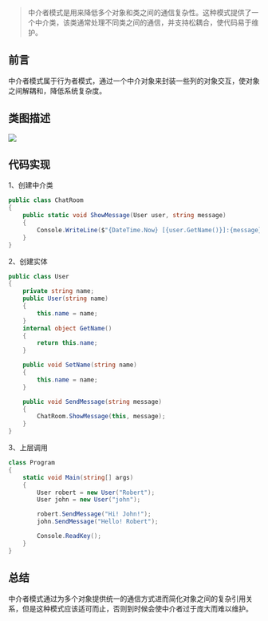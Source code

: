 ﻿> 中介者模式是用来降低多个对象和类之间的通信复杂性。这种模式提供了一个中介类，该类通常处理不同类之间的通信，并支持松耦合，使代码易于维护。

## 前言

中介者模式属于行为者模式，通过一个中介对象来封装一些列的对象交互，使对象之间解耦和，降低系统复杂度。

## 类图描述

![](https://img2018.cnblogs.com/blog/749711/201812/749711-20181208150634991-2038821760.png)

## 代码实现

1、创建中介类

```C#
public class ChatRoom
{
    public static void ShowMessage(User user, string message)
    {
        Console.WriteLine($"{DateTime.Now} [{user.GetName()}]:{message}");
    }
}
```

2、创建实体

```C#
public class User
{
    private string name;
    public User(string name)
    {
        this.name = name;
    }
    internal object GetName()
    {
        return this.name;
    }

    public void SetName(string name)
    {
        this.name = name;
    }

    public void SendMessage(string message)
    {
        ChatRoom.ShowMessage(this, message);
    }
}
```

3、上层调用

```C#
class Program
{
    static void Main(string[] args)
    {
        User robert = new User("Robert");
        User john = new User("john");

        robert.SendMessage("Hi! John!");
        john.SendMessage("Hello! Robert");

        Console.ReadKey();
    }
}
```

## 总结

中介者模式通过为多个对象提供统一的通信方式进而简化对象之间的复杂引用关系，但是这种模式应该适可而止，否则到时候会使中介者过于庞大而难以维护。